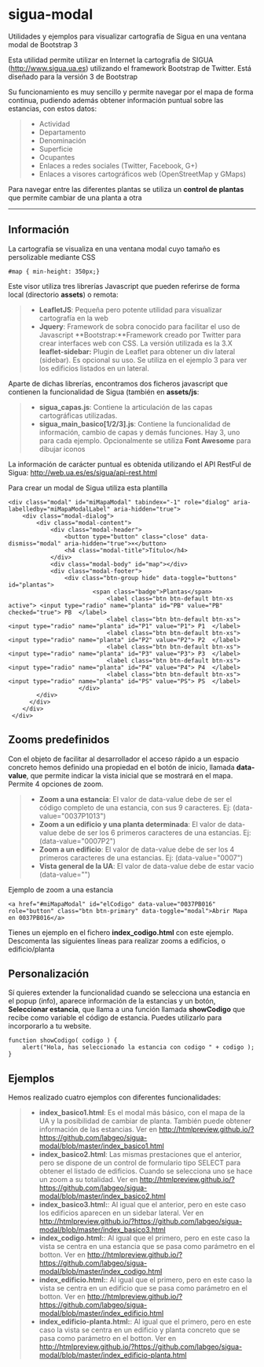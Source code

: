 # sigua-modal
Utilidades y ejemplos para visualizar cartografía de Sigua en una ventana modal de Bootstrap 3

Esta utilidad permite utilizar en Internet la cartografía de SIGUA (http://www.sigua.ua.es) utilizando el framework Bootstrap de Twitter. Está diseñado para la versión 3 de Bootstrap

Su funcionamiento es muy sencillo y permite navegar por el mapa de forma continua, pudiendo además obtener información puntual sobre las estancias, con estos datos:
> - Actividad
> - Departamento
> - Denominación
> - Superficie
> - Ocupantes
> - Enlaces a redes sociales (Twitter, Facebook, G+)
> - Enlaces a visores cartográficos web (OpenStreetMap y GMaps)

Para navegar entre las diferentes plantas se utiliza un **control de plantas** que permite cambiar de una planta a otra

----------


Información
-------------

La cartografía se visualiza en una ventana modal cuyo tamaño es persolizable mediante CSS 
```
#map { min-height: 350px;}
```
Este  visor utiliza tres  librerías Javascript que pueden referirse de forma local (directorio **assets**) o remota:
> - **LeafletJS**: Pequeña pero potente utilidad para visualizar cartografía en la web
> - **Jquery**: Framework de sobra conocido para facilitar el uso de Javascript
> **Bootstrap:**Framework creado por Twitter para crear interfaces web con CSS. La versión utilizada es la 3.X
> **leaflet-sidebar:** Plugin de Leaflet para obtener un div lateral (sidebar). Es opcional su uso. Se utiliza en el ejemplo 3 para ver los edificios listados en un lateral.

Aparte de dichas librerías, encontramos dos ficheros javascript que contienen la funcionalidad de Sigua (también en **assets/js**:
> - **sigua_capas.js**: Contiene la articulación de las capas cartográficas utilizadas.
> - **sigua_main_basico[1/2/3].js**: Contiene la funcionalidad de información, cambio de capas y demás funciones. Hay 3, uno para cada ejemplo.
Opcionalmente se utiliza **Font Awesome** para dibujar iconos

La información de carácter puntual es obtenida utilizando el API RestFul de Sigua: http://web.ua.es/es/sigua/api-rest.html

Para crear un modal de Sigua utiliza esta plantilla
```
<div class="modal" id="miMapaModal" tabindex="-1" role="dialog" aria-labelledby="miMapaModalLabel" aria-hidden="true">
    <div class="modal-dialog">
        <div class="modal-content">
            <div class="modal-header">
                <button type="button" class="close" data-dismiss="modal" aria-hidden="true">×</button> 
                <h4 class="modal-title">Título</h4>
            </div>
            <div class="modal-body" id="map"></div>
            <div class="modal-footer">
            	<div class="btn-group hide" data-toggle="buttons" id="plantas">
						<span class="badge">Plantas</span>
							<label class="btn btn-default btn-xs active"> <input type="radio" name="planta" id="PB" value="PB" checked="true"> PB  </label>
							<label class="btn btn-default btn-xs"> <input type="radio" name="planta" id="P1" value="P1"> P1  </label>
							<label class="btn btn-default btn-xs"> <input type="radio" name="planta" id="P2" value="P2"> P2  </label>
							<label class="btn btn-default btn-xs"> <input type="radio" name="planta" id="P3" value="P3"> P3  </label>
							<label class="btn btn-default btn-xs"> <input type="radio" name="planta" id="P4" value="P4"> P4  </label>
							<label class="btn btn-default btn-xs"> <input type="radio" name="planta" id="PS" value="PS"> PS  </label>
					</div>	              
        </div>            
      </div>
    </div>
 </div>
```

Zooms predefinidos
-------------
Con el objeto de facilitar al desarrollador el acceso rápido a un espacio concreto hemos definido una propiedad en el botón de inicio, llamada **data-value**, que permite indicar la vista inicial que se mostrará en el mapa. Permite 4 opciones de zoom.

> - **Zoom a una estancia**: El valor de data-value debe de ser el código completo de una estancia, con sus 9 caracteres. Ej: (data-value="0037P1013")
> - **Zoom a un edificio y una planta determinada**:  El valor de data-value debe de ser los 6 primeros caracteres de una estancias. Ej: (data-value="0007P2")
> - **Zoom a un edificio**:  El valor de data-value debe de ser los 4 primeros caracteres de una estancias. Ej: (data-value="0007")
> - **Vista general de la UA**:  El valor de data-value debe de estar vacio (data-value="")

Ejemplo de zoom a una estancia
```
<a href="#miMapaModal" id="elCodigo" data-value="0037PB016" role="button" class="btn btn-primary" data-toggle="modal">Abrir Mapa en 0037PB016</a>
```
Tienes un ejemplo en el fichero **index_codigo.html** con este ejemplo. Descomenta las siguientes líneas para realizar zooms a edificios, o edificio/planta

Personalización
-------------
Sí quieres extender la funcionalidad cuando se selecciona una estancia en el popup (info), aparece información de la estancias y un botón, **Seleccionar estancia**, que llama a una función llamada **showCodigo** que recibe como variable el código de estancia. Puedes utilizarlo para incorporarlo a  tu website.
```
function showCodigo( codigo ) {
	alert("Hola, has seleccionado la estancia con codigo " + codigo );
} 
```


Ejemplos
-------------
Hemos realizado cuatro ejemplos con diferentes funcionalidades:


> - **index_basico1.html**: Es el modal más básico, con el mapa de la UA y la posibilidad de cambiar de planta. También puede obtener información de las estancias. Ver en http://htmlpreview.github.io/?https://github.com/labgeo/sigua-modal/blob/master/index_basico1.html
> - **index_basico2.html**: Las mismas prestaciones que el anterior,  pero se dispone de un control de formulario tipo SELECT para obtener el listado de edificios. Cuando se selecciona uno se hace un zoom a su totalidad. Ver en http://htmlpreview.github.io/?https://github.com/labgeo/sigua-modal/blob/master/index_basico2.html
> - **index_basico3.html:**: Al igual que el anterior, pero en este caso los edificios aparecen en un sidebar lateral. Ver en http://htmlpreview.github.io/?https://github.com/labgeo/sigua-modal/blob/master/index_basico3.html
> - **index_codigo.html:**: Al igual que el primero, pero en este caso la vista se centra en una estancia que se pasa como parámetro en el botton. Ver en http://htmlpreview.github.io/?https://github.com/labgeo/sigua-modal/blob/master/index_codigo.html
> - **index_edificio.html:**: Al igual que el primero, pero en este caso la vista se centra en un edificio que se pasa como parámetro en el botton. Ver en http://htmlpreview.github.io/?https://github.com/labgeo/sigua-modal/blob/master/index_edificio.html
> - **index_edificio-planta.html:**: Al igual que el primero, pero en este caso la vista se centra en un edificio y planta concreto que se pasa como parámetro en el botton. Ver en http://htmlpreview.github.io/?https://github.com/labgeo/sigua-modal/blob/master/index_edificio-planta.html
